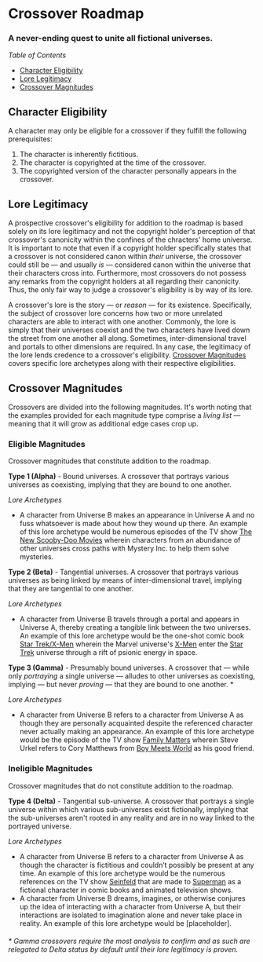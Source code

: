 # Crossover Roadmap
### A never-ending quest to unite all fictional universes.
_Table of Contents_
- [Character Eligibility](#character-eligibility)
- [Lore Legitimacy](#lore-legitimacy)
- [Crossover Magnitudes](#crossover-magnitudes)

## Character Eligibility
A character may only be eligible for a crossover if they fulfill the following prerequisites:
1. The character is inherently fictitious.
2. The character is copyrighted at the time of the crossover.
3. The copyrighted version of the character personally appears in the crossover.

## Lore Legitimacy
A prospective crossover's eligibility for addition to the roadmap is based solely on its lore legitimacy and not the copyright holder's perception of that crossover's canonicity within the confines of the chracters' home universe.  It is important to note that even if a copyright holder specifically states that a crossover is not considered canon within _their_ universe, the crossover could still be — and usually _is_ — considered canon within the universe that their characters cross into.  Furthermore, most crossovers do not possess any remarks from the copyright holders at all regarding their canonicity.  Thus, the only fair way to judge a crossover's eligibility is by way of its lore.

A crossover's lore is the story — or _reason_ — for its existence.  Specifically, the subject of crossover lore concerns how two or more unrelated characters are able to interact with one another.  Commonly, the lore is simply that their universes coexist and the two characters have lived down the street from one another all along.  Sometimes, inter-dimensional travel and portals to other dimensions are required.  In any case, the legitimacy of the lore lends credence to a crossover's eligibility.  [Crossover Magnitudes](#crossover-magnitudes) covers specific lore archetypes along with their respective eligibilities.

## Crossover Magnitudes
Crossovers are divided into the following magnitudes.  It's worth noting that the examples provided for each magnitude type comprise a _living list_ — meaning that it will grow as additional edge cases crop up.

### Eligible Magnitudes
Crossover magnitudes that constitute addition to the roadmap.

**Type 1 (Alpha)** - Bound universes.  A crossover that portrays various universes as coexisting, implying that they are bound to one another.

_Lore Archetypes_
- A character from Universe B makes an appearance in Universe A and no fuss whatsoever is made about how they wound up there.  An example of this lore archetype would be numerous episodes of the TV show [The New Scooby-Doo Movies](https://en.wikipedia.org/wiki/The_New_Scooby-Doo_Movies) wherein characters from an abundance of other universes cross paths with Mystery Inc. to help them solve mysteries.

**Type 2 (Beta)** - Tangential universes.  A crossover that portrays various universes as being linked by means of inter-dimensional travel, implying that they are tangential to one another.

_Lore Archetypes_
- A character from Universe B travels through a portal and appears in Universe A, thereby creating a tangible link between the two universes.  An example of this lore archetype would be the one-shot comic book [Star Trek/X-Men](https://en.wikipedia.org/wiki/Star_Trek/X-Men) wherein the Marvel universe's [X-Men](https://en.wikipedia.org/wiki/X-Men) enter the [Star Trek](https://en.wikipedia.org/wiki/Star_Trek) universe through a rift of psionic energy in space.

**Type 3 (Gamma)** - Presumably bound universes.  A crossover that — while only _portraying_ a single universe — alludes to other universes as coexisting, implying — but never _proving_ — that they are bound to one another. *

_Lore Archetypes_
- A character from Universe B refers to a character from Universe A as though they are personally acquainted despite the referenced character never actually making an appearance.  An example of this lore archetype would be the episode of the TV show [Family Matters](https://en.wikipedia.org/wiki/Family_Matters) wherein Steve Urkel refers to Cory Matthews from [Boy Meets World](https://en.wikipedia.org/wiki/Boy_Meets_World) as his good friend.

### Ineligible Magnitudes
Crossover magnitudes that do not constitute addition to the roadmap.

**Type 4 (Delta)** - Tangential sub-universe.  A crossover that portrays a single universe within which various sub-universes exist fictionally, implying that the sub-universes aren't rooted in any reality and are in no way linked to the portrayed universe.

_Lore Archetypes_
- A character from Universe B refers to a character from Universe A as though the character is fictitious and couldn’t possibly be present at any time.  An example of this lore archetype would be the numerous references on the TV show [Seinfeld](https://en.wikipedia.org/wiki/Seinfeld) that are made to [Superman](https://en.wikipedia.org/wiki/Superman) as a fictional character in comic books and animated television shows.
- A character from Universe B dreams, imagines, or otherwise conjures up the idea of interacting with a character from Universe A, but their interactions are isolated to imagination alone and never take place in reality.  An example of this lore archetype would be [placeholder].

###### * Gamma crossovers require the most analysis to confirm and as such are relegated to Delta status by default until their lore legitimacy is proven.

